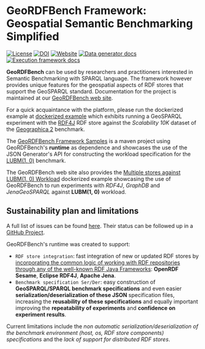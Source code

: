 # GeoRDFBench Framework: Geospatial Semantic Benchmarking Simplified

[![License](https://img.shields.io/badge/license-Apache2.0-green)](./LICENSE)
[![DOI](https://zenodo.org/badge/DOI/10.5281/zenodo.13244137.svg)](https://doi.org/10.5281/zenodo.13244137)
[![Website](https://img.shields.io/badge/website-GeoRDFBench_Framework-yellow)](https://geordfbench.di.uoa.gr/)
[![Data generator docs](https://img.shields.io/badge/docs-Data_generator-red)](https://github.com/kg-construct/KROWN/blob/main/data-generator/README.md)
[![Execution framework docs](https://img.shields.io/badge/docs-Execution_framework-red)](https://github.com/kg-construct/KROWN/blob/main/execution-framework/README.md)

**GeoRDFBench** can be used by researchers and practitioners interested in Semantic Benchmarking with SPARQL language. The framework however provides unique features for the geospatial aspects of RDF stores that support the GeoSPARQL standard. Documentation for the project is maintained at our [GeoRDFBench web site](https://geordfbench.di.uoa.gr/). 

For a quick acquaintance with the platform, please run the dockerized example at [dockerized example](https://geordfbench.di.uoa.gr/rdf4j_scal10k_workload_docker_iframe.html) which exhibits running a GeoSPARQL experiment with the [RDF4J](https://rdf4j.org/) RDF store against the *Scalability 10K* dataset of the [Geographica 2](https://geographica2.di.uoa.gr/) benchmark.

The [GeoRDFBench Framework Samples](https://github.com/tioannid/geordfbench_samples) is a maven project using GeoRDFBench's **runtime** as dependence and showcases the use of the JSON Generator's API for constructing the workload specification for the [LUBM(1, 0)](https://swat.cse.lehigh.edu/projects/lubm/) benchmark.

The GeoRDFBench web site also provides the [Multiple stores against LUBM(1, 0) Workload](https://geordfbench.di.uoa.gr/multistore_lubm_1_0_workload_docker_iframe.html) dockerized example showcasing the use of GeoRDFBench to run experiments with *RDF4J*, *GraphDB* and *JenaGeoSPARQL* against **LUBM(1, 0)** workload.

## Sustainability plan and limitations

A full list of issues can be found [here](https://github.com/tioannid/geordfbench/issues?q=is%3Aissue).
Their status can be followed up in a [GitHub Project](https://github.com/users/tioannid/projects/3).

GeoRDFBench's runtime was created to support:
- `RDF store integration`: fast integration of new or updated RDF stores by 
<ins>incorporating the common logic of working with RDF repositories through any 
of the well-known RDF Java Frameworks</ins>: **OpenRDF Sesame**, **Eclipse RDF4J**, 
**Apache Jena**.
- `Benchmark specification Ser/Der`: easy construction of **GeoSPARQL/SPARQL
benchmark specifications** and even easier **serialization/deserialization of 
these JSON** specification files, increasing the **reusability of these 
specifications** and equally important improving the **repeatability of 
experiments** and **confidence on experiment results**.

Current limitations include the *non automatic serialization/deserialization of 
the benchmark environment (host, os, RDF store components) specifications* and 
the *lack of support for distributed RDF stores*.